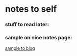 # notes to self  

### stuff to read later:  

### sample on nice notes page:  
[sample to blog](https://kjaer.io/notes/)
